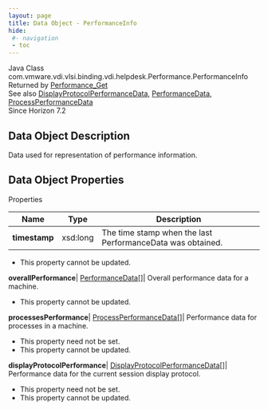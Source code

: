 ```yaml
---
layout: page
title: Data Object - PerformanceInfo
hide:
 #- navigation
 - toc
---
```






Java Class
    com.vmware.vdi.vlsi.binding.vdi.helpdesk.Performance.PerformanceInfo  
Returned by
     [Performance_Get](vdi.helpdesk.Performance.md#get)  
See also
     [DisplayProtocolPerformanceData](vdi.helpdesk.Performance.DisplayProtocolPerformanceData.md), [PerformanceData](vdi.helpdesk.Performance.PerformanceData.md), [ProcessPerformanceData](vdi.helpdesk.Performance.ProcessPerformanceData.md)  
Since 
    Horizon 7.2

## Data Object Description 

Data used for representation of performance information. 

## Data Object Properties

Properties

Name |  Type |  Description   
---|---|---  
**timestamp**|  xsd:long|  The time stamp when the last PerformanceData was obtained.   


* This property cannot be updated.

  
**overallPerformance**| [PerformanceData[]](vdi.helpdesk.Performance.PerformanceData.md)|  Overall performance data for a machine.   


* This property cannot be updated.

  
**processesPerformance**| [ProcessPerformanceData[]](vdi.helpdesk.Performance.ProcessPerformanceData.md)|  Performance data for processes in a machine.   


* This property need not be set.
* This property cannot be updated.

  
**displayProtocolPerformance**| [DisplayProtocolPerformanceData[]](vdi.helpdesk.Performance.DisplayProtocolPerformanceData.md)|  Performance data for the current session display protocol.   


* This property need not be set.
* This property cannot be updated.

  
  
  
  
  
  

